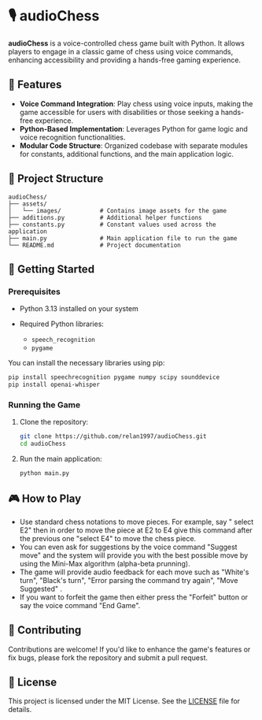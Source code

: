 # 🎙️ audioChess

**audioChess** is a voice-controlled chess game built with Python. It allows players to engage in a classic game of chess using voice commands, enhancing accessibility and providing a hands-free gaming experience.

## 🧩 Features

* **Voice Command Integration**: Play chess using voice inputs, making the game accessible for users with disabilities or those seeking a hands-free experience.
* **Python-Based Implementation**: Leverages Python for game logic and voice recognition functionalities.
* **Modular Code Structure**: Organized codebase with separate modules for constants, additional functions, and the main application logic.

## 📁 Project Structure

```
audioChess/
├── assets/
│   └── images/           # Contains image assets for the game
├── additions.py          # Additional helper functions
├── constants.py          # Constant values used across the application
├── main.py               # Main application file to run the game
└── README.md             # Project documentation
```

## 🚀 Getting Started

### Prerequisites

* Python 3.13 installed on your system
* Required Python libraries:

  * `speech_recognition`
  * `pygame`

You can install the necessary libraries using pip:

```bash
pip install speechrecognition pygame numpy scipy sounddevice
pip install openai-whisper
```

### Running the Game

1. Clone the repository:

   ```bash
   git clone https://github.com/relan1997/audioChess.git
   cd audioChess
   ```

2. Run the main application:

   ```bash
   python main.py
   ```


## 🎮 How to Play

* Use standard chess notations to move pieces. For example, say " select E2" then in order to move the piece at E2 to E4 give this command after the previous one "select E4" to move the chess piece.
* You can even ask for suggestions by the voice command "Suggest move" and the system will provide you with the best possible move by using the Mini-Max algorithm (alpha-beta prunning).
* The game will provide audio feedback for each move such as "White's turn", "Black's turn", "Error parsing the command try again", "Move Suggested" .
* If you want to forfeit the game then either press the "Forfeit" button or say the voice command "End Game".

## 🤝 Contributing

Contributions are welcome! If you'd like to enhance the game's features or fix bugs, please fork the repository and submit a pull request.

## 📄 License

This project is licensed under the MIT License. See the [LICENSE](LICENSE) file for details.


